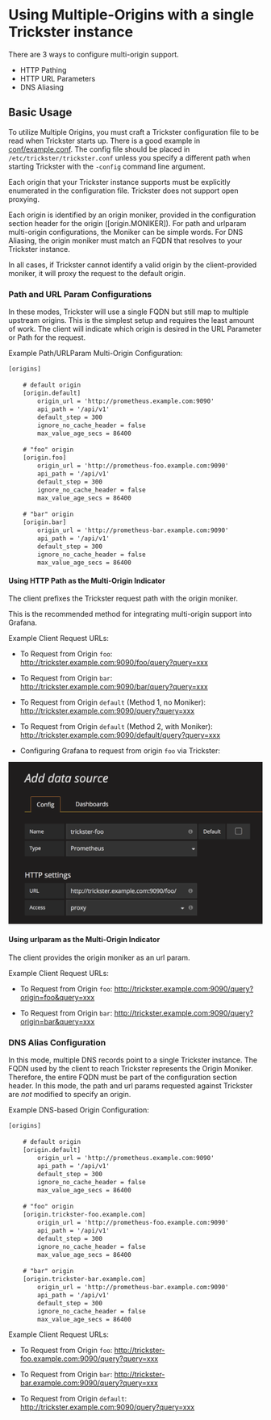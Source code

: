 # Using Multiple-Origins with a single Trickster instance

There are 3 ways to configure multi-origin support.

* HTTP Pathing
* HTTP URL Parameters
* DNS Aliasing

## Basic Usage

To utilize Multiple Origins, you must craft a Trickster configuration file to be read when Trickster starts up. There is a good example in [conf/example.conf](../conf/example.conf). The config file should be placed in `/etc/trickster/trickster.conf` unless you specify a different path when starting Trickster with the `-config` command line argument.

Each origin that your Trickster instance supports must be explicitly enumerated in the configuration file. Trickster does not support open proxying.

Each origin is identified by an origin moniker, provided in the configuration section header for the origin ([origin.MONIKER]). For path and urlparam multi-origin configurations, the Moniker can be simple words. For DNS Aliasing, the origin moniker must match an FQDN that resolves to your Trickster instance.

In all cases, if Trickster cannot identify a valid origin by the client-provided moniker, it will proxy the request to the default origin.

### Path and URL Param Configurations

In these modes, Trickster will use a single FQDN but still map to multiple upstream origins. This is the simplest setup and requires the least amount of work. The client will indicate which origin is desired in the URL Parameter or Path for the request.

Example Path/URLParam Multi-Origin Configuration:
```
[origins]

    # default origin
    [origin.default]
        origin_url = 'http://prometheus.example.com:9090'
        api_path = '/api/v1'
        default_step = 300
        ignore_no_cache_header = false
        max_value_age_secs = 86400

    # "foo" origin
    [origin.foo]
        origin_url = 'http://prometheus-foo.example.com:9090'
        api_path = '/api/v1'
        default_step = 300
        ignore_no_cache_header = false
        max_value_age_secs = 86400

    # "bar" origin
    [origin.bar]
        origin_url = 'http://prometheus-bar.example.com:9090'
        api_path = '/api/v1'
        default_step = 300
        ignore_no_cache_header = false
        max_value_age_secs = 86400
```

#### Using HTTP Path as the Multi-Origin Indicator

The client prefixes the Trickster request path with the origin moniker.

This is the recommended method for integrating multi-origin support into Grafana.

Example Client Request URLs:
* To Request from Origin `foo`: http://trickster.example.com:9090/foo/query?query=xxx

* To Request from Origin `bar`: http://trickster.example.com:9090/bar/query?query=xxx

* To Request from Origin `default` (Method 1, no Moniker): http://trickster.example.com:9090/query?query=xxx

* To Request from Origin `default` (Method 2, with Moniker): http://trickster.example.com:9090/default/query?query=xxx

* Configuring Grafana to request from origin `foo` via Trickster:

<img src="./images/grafana-path-origin.png" width=610 />

#### Using urlparam as the Multi-Origin Indicator

The client provides the origin moniker as an url param.

Example Client Request URLs:

* To Request from Origin `foo`: http://trickster.example.com:9090/query?origin=foo&query=xxx

* To Request from Origin `bar`: http://trickster.example.com:9090/query?origin=bar&query=xxx

### DNS Alias Configuration

In this mode, multiple DNS records point to a single Trickster instance. The FQDN used by the client to reach Trickster represents the Origin Moniker. Therefore, the entire FQDN must be part of the configuration section header. In this mode, the path and url params requested against Trickster are _not_ modified to specify an origin.

Example DNS-based Origin Configuration:
```
[origins]

    # default origin
    [origin.default]
        origin_url = 'http://prometheus.example.com:9090'
        api_path = '/api/v1'
        default_step = 300
        ignore_no_cache_header = false
        max_value_age_secs = 86400

    # "foo" origin
    [origin.trickster-foo.example.com]
        origin_url = 'http://prometheus-foo.example.com:9090'
        api_path = '/api/v1'
        default_step = 300
        ignore_no_cache_header = false
        max_value_age_secs = 86400

    # "bar" origin
    [origin.trickster-bar.example.com]
        origin_url = 'http://prometheus-bar.example.com:9090'
        api_path = '/api/v1'
        default_step = 300
        ignore_no_cache_header = false
        max_value_age_secs = 86400

```

Example Client Request URLs:
*  To Request from Origin `foo`: http://trickster-foo.example.com:9090/query?query=xxx

*  To Request from Origin `bar`: http://trickster-bar.example.com:9090/query?query=xxx

*  To Request from Origin `default`: http://trickster.example.com:9090/query?query=xxx
